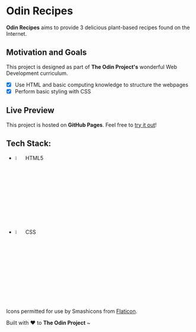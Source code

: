 # Odin Recipes

**Odin Recipes** aims to provide 3 delicious plant-based recipes found on the Internet.

## Motivation and Goals

This project is designed as part of **The Odin Project's** wonderful Web Development curriculum.

- [x] Use HTML and basic computing knowledge to structure the webpages
- [x] Perform basic styling with CSS

## Live Preview

This project is hosted on **GitHub Pages**. Feel free to [try it out](https://raineedust.github.io/odin-recipes/)!

## Tech Stack:

- <img src="https://cdn.jsdelivr.net/gh/devicons/devicon/icons/html5/html5-original-wordmark.svg" width= 5% /> HTML5
- <img src="https://cdn.jsdelivr.net/gh/devicons/devicon/icons/css3/css3-original-wordmark.svg" width= 5% /> CSS

Icons permitted for use by Smashicons from <a href="https://www.flaticon.com/free-icons/vegan" title="vegan icons">Flaticon</a>.

Built with :heart: to **The Odin Project** ~

